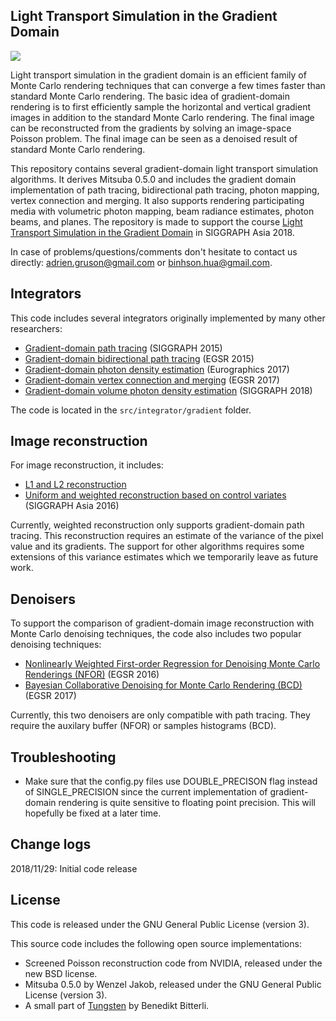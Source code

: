 Light Transport Simulation in the Gradient Domain
-------------------------------------------------------------------------

![](http://beltegeuse.s3-website-ap-northeast-1.amazonaws.com/research/2018_GradientCourse/img/teaser.jpg)

  Light transport simulation in the gradient domain is an efficient family of Monte Carlo rendering techniques that can converge a few times faster than standard Monte Carlo rendering. The basic idea of gradient-domain rendering is to first efficiently sample the horizontal and vertical gradient images in addition to the standard Monte Carlo rendering. The final image can be reconstructed from the gradients by solving an image-space Poisson problem. The final image can be seen as a denoised result of standard Monte Carlo rendering. 
  
  This repository contains several gradient-domain light transport simulation algorithms. It derives Mitsuba 0.5.0 and includes the gradient domain implementation of path tracing, bidirectional path tracing, photon mapping, vertex connection and merging. It also supports rendering participating media with volumetric photon mapping, beam radiance estimates, photon beams, and planes. The repository is made to support the course [Light Transport Simulation in the Gradient Domain](http://beltegeuse.s3-website-ap-northeast-1.amazonaws.com/research/2018_GradientCourse/) in SIGGRAPH Asia 2018. 

  In case of problems/questions/comments don't hesitate to contact us
  directly: adrien.gruson@gmail.com or binhson.hua@gmail.com.

Integrators
-----------

This code includes several integrators originally implemented by many other researchers:
 - [Gradient-domain path tracing](https://github.com/mmanzi/gradientdomain-mitsuba) (SIGGRAPH 2015)
 - [Gradient-domain bidirectional path tracing](https://github.com/mmanzi/gradientdomain-mitsuba) (EGSR 2015)
 - [Gradient-domain photon density estimation](https://github.com/gradientpm/gpm) (Eurographics 2017)
 - [Gradient-domain vertex connection and merging](https://github.com/sunweilun/Mitsuba) (EGSR 2017)
 - [Gradient-domain volume photon density estimation](https://github.com/gradientpm/gvpm) (SIGGRAPH 2018)

The code is located in the `src/integrator/gradient` folder.

Image reconstruction
--------------------
For image reconstruction, it includes:
 - [L1 and L2 reconstruction](https://github.com/mmanzi/gradientdomain-mitsuba)
 - [Uniform and weighted reconstruction based on control variates](https://cs.dartmouth.edu/~wjarosz/publications/rousselle16image.html) (SIGGRAPH Asia 2016)

Currently, weighted reconstruction only supports gradient-domain path tracing. This reconstruction requires an estimate of the variance of the pixel value and its gradients. The support for other algorithms requires some extensions of this variance estimates which we temporarily leave as future work.

Denoisers
---------
To support the comparison of gradient-domain image reconstruction with Monte Carlo denoising techniques, the code also includes two popular denoising techniques:
 - [Nonlinearly Weighted First-order Regression for Denoising Monte Carlo Renderings (NFOR)](https://benedikt-bitterli.me/nfor/) (EGSR 2016)
 - [Bayesian Collaborative Denoising for Monte Carlo Rendering (BCD)](https://perso.telecom-paristech.fr/boubek/papers/BCD/) (EGSR 2017)

Currently, this two denoisers are only compatible with path tracing. They require the auxilary buffer (NFOR) or samples histograms (BCD).

Troubleshooting
---------------
  - Make sure that the config.py files use DOUBLE_PRECISON flag instead
  of SINGLE_PRECISION since the current implementation of gradient-domain rendering is quite sensitive to floating point precision. This will hopefully be fixed at a later time.

Change logs
-----------

  2018/11/29: Initial code release


License
-------

This code is released under the GNU General Public License (version 3).

This source code includes the following open source implementations:

- Screened Poisson reconstruction code from NVIDIA, released under the new BSD license.
- Mitsuba 0.5.0 by Wenzel Jakob, released under the GNU General Public License (version 3).
- A small part of [Tungsten](https://github.com/tunabrain/tungsten) by Benedikt Bitterli.
